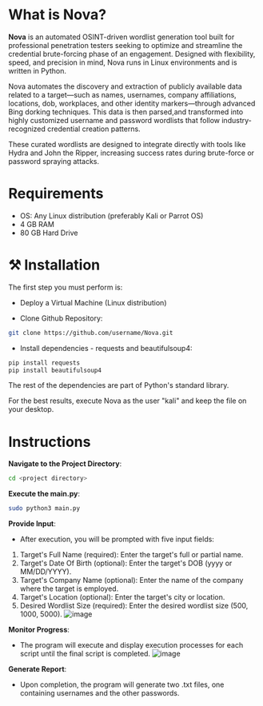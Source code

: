 # What is Nova?
**Nova** is an automated OSINT-driven wordlist generation tool built for professional penetration testers seeking to optimize and streamline the credential brute-forcing phase of an engagement. Designed with flexibility, speed, and precision in mind, Nova runs in Linux environments and is written in Python. 

Nova automates the discovery and extraction of publicly available data related to a target—such as names, usernames, company affiliations, locations, dob, workplaces, and other identity markers—through advanced Bing dorking techniques. This data is then parsed,and transformed into highly customized username and password wordlists that follow industry-recognized credential creation patterns.

These curated wordlists are designed to integrate directly with tools like Hydra and John the Ripper, increasing success rates during brute-force or password spraying attacks.

# Requirements
- OS: Any Linux distribution (preferably Kali or Parrot OS) 
- 4 GB RAM
- 80 GB Hard Drive
  
# ⚒️ Installation
The first step you must perform is:
- Deploy a Virtual Machine (Linux distribution)
  
- Clone Github Repository:
```bash
git clone https://github.com/username/Nova.git
```
- Install dependencies - requests and beautifulsoup4:
```bash  
pip install requests
pip install beautifulsoup4
```
The rest of the dependencies are part of Python's standard library.

For the best results, execute Nova as the user "kali" and keep the file on your desktop.
# Instructions
**Navigate to the Project Directory**:
```bash
cd <project directory>
```
**Execute the main.py**:
```bash
sudo python3 main.py
```
**Provide Input**:
- After execution, you will be prompted with five input fields:
1. Target's Full Name (required): Enter the target's full or partial name.
2. Target's Date Of Birth (optional): Enter the target's DOB (yyyy or MM/DD/YYYY).
3. Target's Company Name (optional): Enter the name of the company where the target is employed.
4. Target's Location (optional): Enter the target's city or location.
5. Desired Wordlist Size (required): Enter the desired wordlist size (500, 1000, 5000).
![image](https://github.com/user-attachments/assets/96d9e7e7-07a2-4ad4-bf32-951142d5f907)

**Monitor Progress**:
- The program will execute and display execution processes for each script until the final script is completed.
![image](https://github.com/user-attachments/assets/5abe6cba-f076-4bd0-a147-ba1acda043d5)

**Generate Report**:
- Upon completion, the program will generate two .txt files, one containing usernames and the other passwords.
